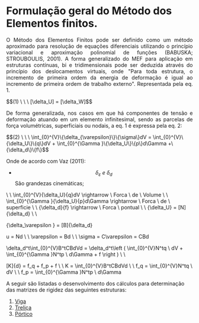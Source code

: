 <script src="https://polyfill.io/v3/polyfill.min.js?features=es6"></script>
<script id="MathJax-script" async src="https://cdn.jsdelivr.net/npm/mathjax@3/es5/tex-mml-chtml.js"></script>

# Formulação geral do Método dos Elementos finitos.

<p style="text-align: justify;"> O Método dos Elementos Finitos pode ser definido como um método aproximado para resolução de equações diferenciais utilizando o princípio variacional e aproximação polinomial de funções (BABUSKA; STROUBOULIS, 2001). A forma generalizado do MEF para aplicação em estruturas contínuas, bi e tridimensionais pode ser deduzida através do princípio dos deslocamentos virtuais, onde "Para toda estrutura, o incremento de primeira ordem da energia de deformação é igual ao incremento de primeira ordem de trabalho externo". Representada pela eq. 1.  </p>
$$(1) \ \ \     [\delta_U] = [\delta_W]$$

<p style="text-align: justify;"> De forma generalizada, nos casos em que há componentes de tensão e deformação atuando em um elemento infinitesimal, sendo as parcelas de força volumétricas, superficiais ou nodais, a eq. 1 é expressa pela eq. 2:</p>
$$(2) \ \ \     \int_{0}^{V}\{\delta_{\varepsilon}\}\{\sigma\}dV = \int_{0}^{V}\{\delta_U\}\{q\}dV + \int_{0}^{\Gamma }\{\delta_U\}\{p\}d\Gamma +\{\delta_d\}\{f\}$$

Onde de acordo com Vaz (2011):
+ $$ \delta_{\varepsilon} \ e \ \delta_d$$ São grandezas cinemáticas;

\\
\\
\int_{0}^{V}\{\delta_U\}\{q\}dV \rightarrow \ Forca \ de \ Volume
\\
\\
\int_{0}^{\Gamma }\{\delta_U\}\{p\}d\Gamma  \rightarrow \ Forca \ de \ superficie
\\
\\
\{\delta_d\}\{f\} \rightarrow \ Forca \ pontual
\\
\\
\{\delta_U\} = [N]\{\delta_d\}
\\
\\

\{\delta_\varepsilon \} = [B]\{\delta_d\}

u = Nd
\\
\\
\varepsilon = Bd
\\
\\
\sigma = C\varepsilon = CBd

\delta_d^t\int_{0}^{V}B^tCBdVd = \delta_d^t\left ( \int_{0}^{V}N^tq \ dV + \int_{0}^{\Gamma }N^tp \ d\Gamma + f \right )
\\
\\

[K]\{d\} = f_q + f_p + f
\\
\\
K = \int_{0}^{V}B^tCBdVd
\\
\\
f_q = \int_{0}^{V}N^tq \ dV
\\
\\
f_p = \int_{0}^{\Gamma }N^tp \ d\Gamma

















A seguir são listadas o desenvolvimento dos cálculos para determinação das matrizes de rigidez das seguintes estruturas:
1. [Viga](https://wmpjrufg.github.io/ANALISEMATRICIAL/beam.html)
2. [Treliça](https://wmpjrufg.github.io/ANALISEMATRICIAL/truss.html)
3. [Pórtico](https://wmpjrufg.github.io/ANALISEMATRICIAL/frame.html)
